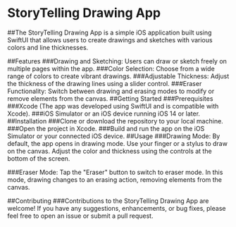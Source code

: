 # StoryTelling Drawing App
##The StoryTelling Drawing App is a simple iOS application built using SwiftUI that allows users to create drawings and sketches with various colors and line thicknesses.

##Features
###Drawing and Sketching: Users can draw or sketch freely on multiple pages within the app.
###Color Selection: Choose from a wide range of colors to create vibrant drawings.
###Adjustable Thickness: Adjust the thickness of the drawing lines using a slider control.
###Eraser Functionality: Switch between drawing and erasing modes to modify or remove elements from the canvas.
##Getting Started
###Prerequisites
###Xcode (The app was developed using SwiftUI and is compatible with Xcode).
###iOS Simulator or an iOS device running iOS 14 or later.
##Installation
###Clone or download the repository to your local machine.
###Open the project in Xcode.
###Build and run the app on the iOS Simulator or your connected iOS device.
##Usage
###Drawing Mode: By default, the app opens in drawing mode. Use your finger or a stylus to draw on the canvas. Adjust the color and thickness using the controls at the bottom of the screen.

###Eraser Mode: Tap the "Eraser" button to switch to eraser mode. In this mode, drawing changes to an erasing action, removing elements from the canvas.

##Contributing
###Contributions to the StoryTelling Drawing App are welcome! If you have any suggestions, enhancements, or bug fixes, please feel free to open an issue or submit a pull request.
